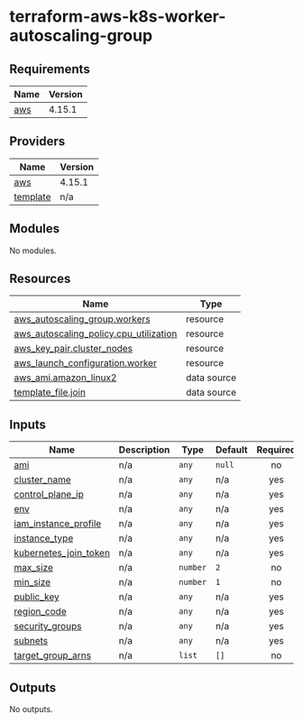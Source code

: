 # terraform-aws-k8s-worker-autoscaling-group
<!-- BEGIN_TF_DOCS -->
## Requirements

| Name | Version |
|------|---------|
| <a name="requirement_aws"></a> [aws](#requirement\_aws) | 4.15.1 |

## Providers

| Name | Version |
|------|---------|
| <a name="provider_aws"></a> [aws](#provider\_aws) | 4.15.1 |
| <a name="provider_template"></a> [template](#provider\_template) | n/a |

## Modules

No modules.

## Resources

| Name | Type |
|------|------|
| [aws_autoscaling_group.workers](https://registry.terraform.io/providers/hashicorp/aws/4.15.1/docs/resources/autoscaling_group) | resource |
| [aws_autoscaling_policy.cpu_utilization](https://registry.terraform.io/providers/hashicorp/aws/4.15.1/docs/resources/autoscaling_policy) | resource |
| [aws_key_pair.cluster_nodes](https://registry.terraform.io/providers/hashicorp/aws/4.15.1/docs/resources/key_pair) | resource |
| [aws_launch_configuration.worker](https://registry.terraform.io/providers/hashicorp/aws/4.15.1/docs/resources/launch_configuration) | resource |
| [aws_ami.amazon_linux2](https://registry.terraform.io/providers/hashicorp/aws/4.15.1/docs/data-sources/ami) | data source |
| [template_file.join](https://registry.terraform.io/providers/hashicorp/template/latest/docs/data-sources/file) | data source |

## Inputs

| Name | Description | Type | Default | Required |
|------|-------------|------|---------|:--------:|
| <a name="input_ami"></a> [ami](#input\_ami) | n/a | `any` | `null` | no |
| <a name="input_cluster_name"></a> [cluster\_name](#input\_cluster\_name) | n/a | `any` | n/a | yes |
| <a name="input_control_plane_ip"></a> [control\_plane\_ip](#input\_control\_plane\_ip) | n/a | `any` | n/a | yes |
| <a name="input_env"></a> [env](#input\_env) | n/a | `any` | n/a | yes |
| <a name="input_iam_instance_profile"></a> [iam\_instance\_profile](#input\_iam\_instance\_profile) | n/a | `any` | n/a | yes |
| <a name="input_instance_type"></a> [instance\_type](#input\_instance\_type) | n/a | `any` | n/a | yes |
| <a name="input_kubernetes_join_token"></a> [kubernetes\_join\_token](#input\_kubernetes\_join\_token) | n/a | `any` | n/a | yes |
| <a name="input_max_size"></a> [max\_size](#input\_max\_size) | n/a | `number` | `2` | no |
| <a name="input_min_size"></a> [min\_size](#input\_min\_size) | n/a | `number` | `1` | no |
| <a name="input_public_key"></a> [public\_key](#input\_public\_key) | n/a | `any` | n/a | yes |
| <a name="input_region_code"></a> [region\_code](#input\_region\_code) | n/a | `any` | n/a | yes |
| <a name="input_security_groups"></a> [security\_groups](#input\_security\_groups) | n/a | `any` | n/a | yes |
| <a name="input_subnets"></a> [subnets](#input\_subnets) | n/a | `any` | n/a | yes |
| <a name="input_target_group_arns"></a> [target\_group\_arns](#input\_target\_group\_arns) | n/a | `list` | `[]` | no |

## Outputs

No outputs.
<!-- END_TF_DOCS -->
